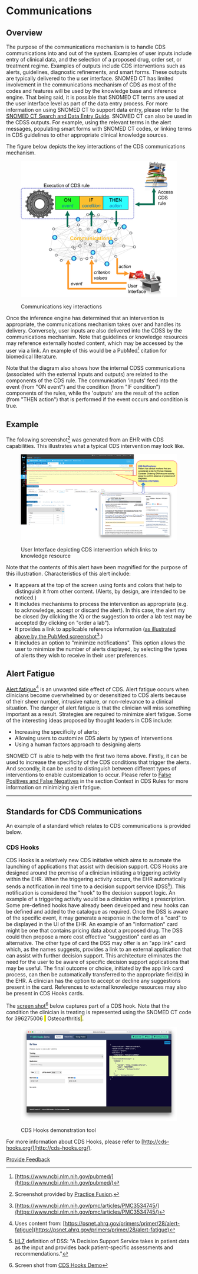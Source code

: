 # Communications

## Overview

The purpose of the communications mechanism is to handle CDS communications into and out of the system. Examples of user inputs include entry of clinical data, and the selection of a proposed drug, order set, or treatment regime. Examples of outputs include CDS interventions such as alerts, guidelines, diagnostic refinements, and smart forms. These outputs are typically delivered to the u ser interface. SNOMED CT has limited involvement in the communications mechanism of CDS as most of the codes and features will be used by the knowledge base and inference engine. That being said, it is possible that SNOMED CT terms are used at the user interface level as part of the data entry process. For more information on using SNOMED CT to support data entry, please refer to the [SNOMED CT Search and Data Entry Guide](https://app.gitbook.com/o/h8Z6qGxuQrzM9vbx5bPT/s/CEAcChvWjWEu16YmwNrz/). SNOMED CT can also be used in the CDSS outputs. For example, using the relevant terms in the alert messages, populating smart forms with SNOMED CT codes, or linking terms in CDS guidelines to other appropriate clinical knowledge sources.

The figure below depicts the key interactions of the CDS communications mechanism.

<figure><img src="images/123897663.png" alt=""><figcaption><p>Communications key interactions</p></figcaption></figure>

Once the inference engine has determined that an intervention is appropriate, the communications mechanism takes over and handles its delivery. Conversely, user inputs are also delivered into the CDSS by the communications mechanism. Note that guidelines or knowledge resources may reference externally hosted content, which may be accessed by the user via a link. An example of this would be a PubMed[^1] citation for biomedical literature.

Note that the diagram also shows how the internal CDSS communications (associated with the external inputs and outputs) are related to the components of the CDS rule. The communication 'inputs' feed into the event (from "ON event") and the condition (from "IF condition") components of the rules, while the 'outputs' are the result of the action (from "THEN action") that is performed if the event occurs and condition is true.

## Example

The following screenshot[^2] was generated from an EHR with CDS capabilities. This illustrates what a typical CDS intervention may look like.

<figure><img src="images/123897662.png" alt=""><figcaption><p>User Interface depicting CDS intervention which links to knowledge resource</p></figcaption></figure>

Note that the contents of this alert have been magnified for the purpose of this illustration. Characteristics of this alert include:

* It appears at the top of the screen using fonts and colors that help to distinguish it from other content. (Alerts, by design, are intended to be noticed.)
* It includes mechanisms to process the intervention as appropriate (e.g. to acknowledge, accept or discard the alert). In this case, the alert my be closed (by clicking the X) or the suggestion to order a lab test may be accepted (by clicking on "order a lab").
* It provides a link to applicable reference information ([as illustrated above by the PubMed screenshot](#user-content-fn-3)[^3].)
* It includes an option to "minimize notifications". This option allows the user to minimize the number of alerts displayed, by selecting the types of alerts they wish to receive in their user preferences.

## Alert Fatigue

[Alert fatigue](#user-content-fn-4)[^4] is an unwanted side effect of CDS. Alert fatigue occurs when clinicians become overwhelmed by or desensitized to CDS alerts because of their sheer number, intrusive nature, or non-relevance to a clinical situation. The danger of alert fatigue is that the clinician will miss something important as a result. Strategies are required to minimize alert fatigue. Some of the interesting ideas proposed by thought leaders in CDS include:

* Increasing the specificity of alerts;
* Allowing users to customize CDS alerts by types of interventions
* Using a human factors approach to designing alerts

SNOMED CT is able to help with the first two items above. Firstly, it can be used to increase the specificity of the CDS conditions that trigger the alerts. And secondly, it can be used to distinguish between different types of interventions to enable customization to occur. Please refer to [False Positives and False Negatives](3-knowledge-base/3.1-rules.md#false-positives-and-false-negatives) in the section Context in CDS Rules for more information on minimizing alert fatigue.

***

## Standards for CDS Communications

An example of a standard which relates to CDS communications is provided below.

### CDS Hooks

CDS Hooks is a relatively new CDS initiative which aims to automate the launching of applications that assist with decision support. CDS Hooks are designed around the premise of a clinician initiating a triggering activity within the EHR. When the triggering activity occurs, the EHR automatically sends a notification in real time to a decision support service (DSS[^5]). This notification is considered the "hook" to the decision support logic. An example of a triggering activity would be a clinician writing a prescription. Some pre-defined hooks have already been developed and new hooks can be defined and added to the catalogue as required. Once the DSS is aware of the specific event, it may generate a response in the form of a "card" to be displayed in the UI of the EHR. An example of an "information" card might be one that contains pricing data about a proposed drug. The DSS could then propose a more cost effective "suggestion" card as an alternative. The other type of card the DSS may offer is an "app link" card which, as the names suggests, provides a link to an external application that can assist with further decision support. This architecture eliminates the need for the user to be aware of specific decision support applications that may be useful. The final outcome or choice, initiated by the app link card process, can then be automatically transferred to the appropriate field(s) in the EHR. A clinician has the option to accept or decline any suggestions present in the card. References to external knowledge resources may also be present in CDS Hooks cards.

The [screen shot](#user-content-fn-6)[^6] below captures part of a CDS hook. Note that the condition the clinician is treating is represented using the SNOMED CT code for 396275006 <mark style="color:blue;">|</mark> Osteoarthritis<mark style="color:blue;">|</mark>.

<figure><img src="images/123897674.png" alt=""><figcaption><p>CDS Hooks demonstration tool</p></figcaption></figure>

For more information about CDS Hooks, please refer to [http://cds-hooks.org/](http://cds-hooks.org/).

<a href="https://docs.google.com/forms/d/e/1FAIpQLScTmbZIf0UEQwYDkY27EEWBkaiYkHSbR0_9DmFrMLXoQLyL7Q/viewform?usp=pp_url&#x26;entry.1767247133=CDS+Guide&#x26;entry.670899847=Communications" class="button primary">Provide Feedback</a>

[^1]: [https://www.ncbi.nlm.nih.gov/pubmed/](https://www.ncbi.nlm.nih.gov/pubmed/)

[^2]: Screenshot provided by [Practice Fusion](http://www.practicefusion.com/electronic-health-record-ehr/).

[^3]: [https://www.ncbi.nlm.nih.gov/pmc/articles/PMC3534745/](https://www.ncbi.nlm.nih.gov/pmc/articles/PMC3534745/)

[^4]: Uses content from: [https://psnet.ahrq.gov/primers/primer/28/alert-fatigue](https://psnet.ahrq.gov/primers/primer/28/alert-fatigue)

[^5]: [HL7](http://www.hl7.org/implement/standards/product_brief.cfm?product_id=12) definition of DSS: "A Decision Support Service takes in patient data as the input and provides back patient-specific assessments and recommendations."

[^6]: Screen shot from [CDS Hooks Demo](http://demo.cds-hooks.org/)
